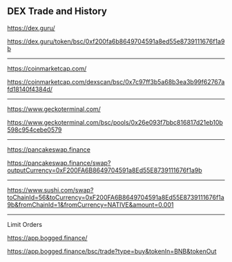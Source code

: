 DEX Trade and History
---------------------------------------------------
https://dex.guru/

https://dex.guru/token/bsc/0xf200fa6b8649704591a8ed55e8739111676f1a9b


---------------------------------------------------
https://coinmarketcap.com/

https://coinmarketcap.com/dexscan/bsc/0x7c97ff3b5a68b3ea3b99f62767afd18140f4384d/


---------------------------------------------------
https://www.geckoterminal.com/

https://www.geckoterminal.com/bsc/pools/0x26e093f7bbc816817d21eb10b598c954cebe0579


---------------------------------------------------
https://pancakeswap.finance

https://pancakeswap.finance/swap?outputCurrency=0xF200FA6B8649704591a8Ed55E8739111676f1a9b


---------------------------------------------------

https://www.sushi.com/swap?toChainId=56&toCurrency=0xF200FA6B8649704591a8Ed55E8739111676f1a9b&fromChainId=1&fromCurrency=NATIVE&amount=0.001


---------------------------------------------------

Limit Orders

https://app.bogged.finance/

https://app.bogged.finance/bsc/trade?type=buy&tokenIn=BNB&tokenOut
